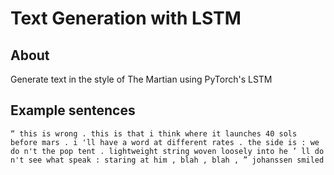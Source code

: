 # Text Generation with LSTM 

## About
Generate text in the style of The Martian using PyTorch's LSTM 

## Example sentences
```
“ this is wrong . this is that i think where it launches 40 sols before mars . i 'll have a word at different rates . the side is : we do n't the pop tent . lightweight string woven loosely into he ’ ll do n't see what speak : staring at him , blah , blah , ” johanssen smiled
```

